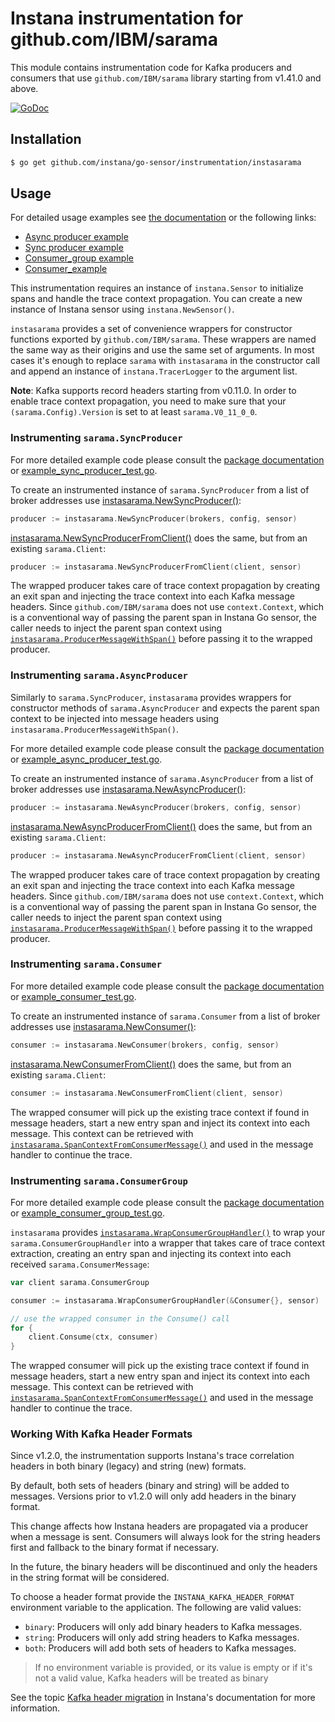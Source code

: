 Instana instrumentation for github.com/IBM/sarama
=====================================================

This module contains instrumentation code for Kafka producers and consumers that use `github.com/IBM/sarama` library starting
from v1.41.0 and above.

[![GoDoc](https://img.shields.io/static/v1?label=godoc&message=reference&color=blue)][godoc]

Installation
------------

```bash
$ go get github.com/instana/go-sensor/instrumentation/instasarama
```

Usage
-----

For detailed usage examples see [the documentation][godoc] or the following links:
- [Async producer example](./example_async_producer_test.go)
- [Sync producer example](./example_sync_producer_test.go)
- [Consumer_group example](./example_consumer_group_test.go)
- [Consumer_example](./example_consumer_group_test.go)

This instrumentation requires an instance of `instana.Sensor` to initialize spans and handle the trace context propagation.
You can create a new instance of Instana sensor using `instana.NewSensor()`.

`instasarama` provides a set of convenience wrappers for constructor functions exported by `github.com/IBM/sarama`. These
wrappers are named the same way as their origins and use the same set of arguments. In most cases it's enough to replace
`sarama` with `instasarama` in the constructor call and append an instance of `instana.TracerLogger` to the argument list.

**Note**: Kafka supports record headers starting from v0.11.0. In order to enable trace context propagation, you need to make sure
that your `(sarama.Config).Version` is set to at least `sarama.V0_11_0_0`.

### Instrumenting `sarama.SyncProducer`

For more detailed example code please consult the [package documentation][godoc] or [example_sync_producer_test.go](./example_sync_producer_test.go).

To create an instrumented instance of `sarama.SyncProducer` from a list of broker addresses use [instasarama.NewSyncProducer()][NewSyncProducer]:

```go
producer := instasarama.NewSyncProducer(brokers, config, sensor)
```

[instasarama.NewSyncProducerFromClient()][NewSyncProducerFromClient] does the same, but from an existing `sarama.Client`:

```go
producer := instasarama.NewSyncProducerFromClient(client, sensor)
```

The wrapped producer takes care of trace context propagation by creating an exit span and injecting the trace context into each Kafka
message headers. Since `github.com/IBM/sarama` does not use `context.Context`, which is a conventional way of passing the parent
span in Instana Go sensor, the caller needs to inject the parent span context using [`instasarama.ProducerMessageWithSpan()`][ProducerMessageWithSpan]
before passing it to the wrapped producer.

### Instrumenting `sarama.AsyncProducer`

Similarly to `sarama.SyncProducer`, `instasarama` provides wrappers for constructor methods of `sarama.AsyncProducer` and expects
the parent span context to be injected into message headers using `instasarama.ProducerMessageWithSpan()`.

For more detailed example code please consult the [package documentation][godoc] or [example_async_producer_test.go](./example_async_producer_test.go).

To create an instrumented instance of `sarama.AsyncProducer` from a list of broker addresses use [instasarama.NewAsyncProducer()][NewAsyncProducer]:

```go
producer := instasarama.NewAsyncProducer(brokers, config, sensor)
```

[instasarama.NewAsyncProducerFromClient()][NewAsyncProducerFromClient] does the same, but from an existing `sarama.Client`:

```go
producer := instasarama.NewAsyncProducerFromClient(client, sensor)
```

The wrapped producer takes care of trace context propagation by creating an exit span and injecting the trace context into each Kafka
message headers. Since `github.com/IBM/sarama` does not use `context.Context`, which is a conventional way of passing the parent
span in Instana Go sensor, the caller needs to inject the parent span context using [`instasarama.ProducerMessageWithSpan()`][ProducerMessageWithSpan]
before passing it to the wrapped producer.

### Instrumenting `sarama.Consumer`

For more detailed example code please consult the [package documentation][godoc] or [example_consumer_test.go](./example_consumer_test.go).

To create an instrumented instance of `sarama.Consumer` from a list of broker addresses use [instasarama.NewConsumer()][NewConsumer]:

```go
consumer := instasarama.NewConsumer(brokers, config, sensor)
```

[instasarama.NewConsumerFromClient()][NewConsumerFromClient] does the same, but from an existing `sarama.Client`:

```go
consumer := instasarama.NewConsumerFromClient(client, sensor)
```

The wrapped consumer will pick up the existing trace context if found in message headers, start a new entry span and inject its context
into each message. This context can be retrieved with [`instasarama.SpanContextFromConsumerMessage()`][SpanContextFromConsumerMessage]
and used in the message handler to continue the trace.

### Instrumenting `sarama.ConsumerGroup`

For more detailed example code please consult the [package documentation][godoc] or [example_consumer_group_test.go](./example_consumer_group_test.go).

`instasarama` provides [`instasarama.WrapConsumerGroupHandler()`][WrapConsumerGroupHandler] to wrap your `sarama.ConsumerGroupHandler`
into a wrapper that takes care of trace context extraction, creating an entry span and injecting its context into each received `sarama.ConsumerMessage`:

```go
var client sarama.ConsumerGroup

consumer := instasarama.WrapConsumerGroupHandler(&Consumer{}, sensor)

// use the wrapped consumer in the Consume() call
for {
	client.Consume(ctx, consumer)
}
```

The wrapped consumer will pick up the existing trace context if found in message headers, start a new entry span and inject its context
into each message. This context can be retrieved with [`instasarama.SpanContextFromConsumerMessage()`][SpanContextFromConsumerMessage] and used
in the message handler to continue the trace.

### Working With Kafka Header Formats

Since v1.2.0, the instrumentation supports Instana's trace correlation headers in both binary (legacy) and string (new) formats.

By default, both sets of headers (binary and string) will be added to messages. Versions prior to v1.2.0 will only add headers in the binary format.

This change affects how Instana headers are propagated via a producer when a message is sent.
Consumers will always look for the string headers first and fallback to the binary format if necessary.

In the future, the binary headers will be discontinued and only the headers in the string format will be considered.

To choose a header format provide the `INSTANA_KAFKA_HEADER_FORMAT` environment variable to the application.
The following are valid values:

* `binary`: Producers will only add binary headers to Kafka messages.
* `string`: Producers will only add string headers to Kafka messages.
* `both`: Producers will add both sets of headers to Kafka messages.

> If no environment variable is provided, or its value is empty or if it's not a valid value, Kafka headers will be treated as binary

See the topic [Kafka header migration](https://www.ibm.com/docs/en/instana-observability/current?topic=references-kafka-header-migration) in Instana's documentation for more information.

[godoc]: https://pkg.go.dev/github.com/instana/go-sensor/instrumentation/instasarama
[NewSyncProducer]: https://pkg.go.dev/github.com/instana/go-sensor/instrumentation/instasarama?tab=doc#NewSyncProducer
[NewSyncProducerFromClient]: https://pkg.go.dev/github.com/instana/go-sensor/instrumentation/instasarama?tab=doc#NewSyncProducerFromClient
[NewAsyncProducer]: https://pkg.go.dev/github.com/instana/go-sensor/instrumentation/instasarama?tab=doc#NewAsyncProducer
[NewAsyncProducerFromClient]: https://pkg.go.dev/github.com/instana/go-sensor/instrumentation/instasarama?tab=doc#NewAsyncProducerFromClient
[NewConsumer]: https://pkg.go.dev/github.com/instana/go-sensor/instrumentation/instasarama?tab=doc#NewConsumer
[NewConsumerFromClient]: https://pkg.go.dev/github.com/instana/go-sensor/instrumentation/instasarama?tab=doc#NewConsumerFromClient
[WrapConsumerGroupHandler]: https://pkg.go.dev/github.com/instana/go-sensor/instrumentation/instasarama?tab=doc#WrapConsumerGroupHandler
[ProducerMessageWithSpan]: https://pkg.go.dev/github.com/instana/go-sensor/instrumentation/instasarama?tab=doc#ProducerMessageWithSpan
[SpanContextFromConsumerMessage]: https://pkg.go.dev/github.com/instana/go-sensor/instrumentation/instasarama?tab=doc#SpanContextFromConsumerMessage

